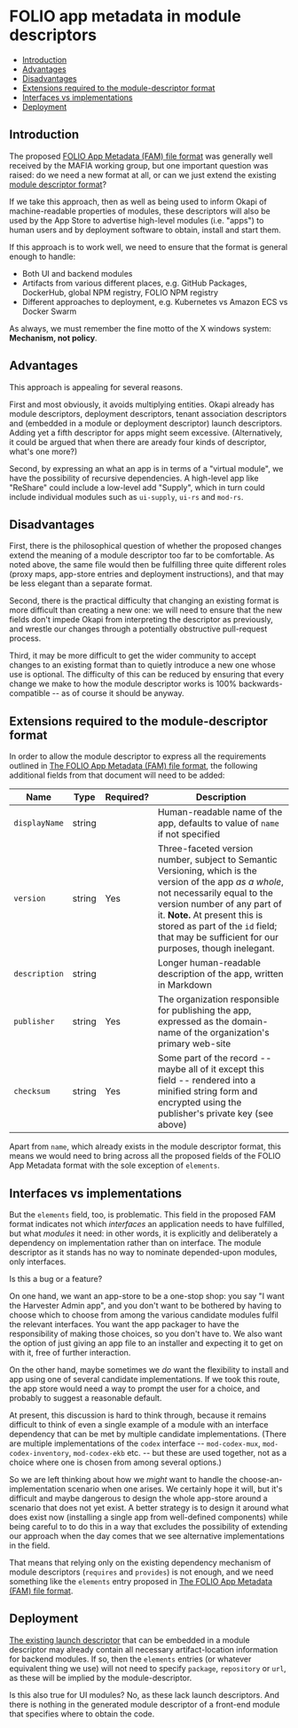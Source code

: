 # FOLIO app metadata in module descriptors

<!-- md2toc -l 2 folio-app-module-descriptor.md -->
* [Introduction](#introduction)
* [Advantages](#advantages)
* [Disadvantages](#disadvantages)
* [Extensions required to the module-descriptor format](#extensions-required-to-the-module-descriptor-format)
* [Interfaces vs implementations](#interfaces-vs-implementations)
* [Deployment](#deployment)


## Introduction

The proposed [FOLIO App Metadata (FAM) file format](folio-app-metadata.md) was generally well received by the MAFIA working group, but one important question was raised: do we need a new format at all, or can we just extend the existing [module descriptor format](https://github.com/folio-org/okapi/blob/master/okapi-core/src/main/raml/ModuleDescriptor.json)?

If we take this approach, then as well as being used to inform Okapi of machine-readable properties of modules, these descriptors will also be used by the App Store to advertise high-level modules (i.e. "apps") to human users and by deployment software to obtain, install and start them.

If this approach is to work well, we need to ensure that the format is general enough to handle:
* Both UI and backend modules
* Artifacts from various different places, e.g. GitHub Packages, DockerHub, global NPM registry, FOLIO NPM registry
* Different approaches to deployment, e.g. Kubernetes vs Amazon ECS vs Docker Swarm

As always, we must remember the fine motto of the X windows system:
**Mechanism, not policy**.


## Advantages

This approach is appealing for several reasons.

First and most obviously, it avoids multiplying entities. Okapi already has module descriptors, deployment descriptors, tenant association descriptors and (embedded in a module or deployment descriptor) launch descriptors. Adding yet a fifth descriptor for apps might seem excessive. (Alternatively, it could be argued that when there are aready four kinds of descriptor, what's one more?)

Second, by expressing an what an app is in terms of a "virtual module", we have the possibility of recursive dependencies. A high-level app like "ReShare" could include a low-level add "Supply", which in turn could include individual modules such as `ui-supply`, `ui-rs` and `mod-rs`.


## Disadvantages

First, there is the philosophical question of whether the proposed changes extend the meaning of a module descriptor too far to be comfortable. As noted above, the same file would then be fulfilling three quite different roles (proxy maps, app-store entries and deployment instructions), and that may be less elegant than a separate format.

Second, there is the practical difficulty that changing an existing format is more difficult than creating a new one: we will need to ensure that the new fields don't impede Okapi from interpreting the descriptor as previously, and wrestle our changes through a potentially obstructive pull-request process.

Third, it may be more difficult to get the wider community to accept changes to an existing format than to quietly introduce a new one whose use is optional. The difficulty of this can be reduced by ensuring that every change we make to how the module descriptor works is 100% backwards-compatible -- as of course it should be anyway.


## Extensions required to the module-descriptor format

In order to allow the module descriptor to express all the requirements outlined in [The FOLIO App Metadata (FAM) file format](folio-app-metadata.md), the following additional fields from that document will need to be added:

| Name          | Type   | Required? | Description |
| ------------- | ------ | --------- | ----------- |
| `displayName` | string |           | Human-readable name of the app, defaults to value of `name` if not specified
| `version`     | string | Yes       | Three-faceted version number, subject to Semantic Versioning, which is the version of the app _as a whole_, not necessarily equal to the version number of any part of it. **Note.** At present this is stored as part of the `id` field; that may be sufficient for our purposes, though inelegant.
| `description` | string |           | Longer human-readable description of the app, written in Markdown
| `publisher`   | string | Yes       | The organization responsible for publishing the app, expressed as the domain-name of the organization's primary web-site
| `checksum`    | string | Yes       | Some part of the record -- maybe all of it except this field -- rendered into a minified string form and encrypted using the publisher's private key (see above)

Apart from `name`, which already exists in the module descriptor format, this means we would need to bring across all the proposed fields of the FOLIO App Metadata format with the sole exception of `elements`.


## Interfaces vs implementations

But the `elements` field, too, is problematic. This field in the proposed FAM format indicates not which _interfaces_ an application needs to have fulfilled, but what _modules_ it need: in other words, it is explicitly and deliberately a dependency on implementation rather than on interface. The module descriptor as it stands has no way to nominate depended-upon modules, only interfaces.

Is this a bug or a feature?

On one hand, we want an app-store to be a one-stop shop: you say "I want the Harvester Admin app", and you don't want to be bothered by having to choose which to choose from among the various candidate modules fulfil the relevant interfaces. You want the app packager to have the responsibility of making those choices, so you don't have to. We also want the option of just giving an app file to an installer and expecting it to get on with it, free of further interaction.

On the other hand, maybe sometimes we _do_ want the flexibility to install and app using one of several candidate implementations. If we took this route, the app store would need a way to prompt the user for a choice, and probably to suggest a reasonable default.

At present, this discussion is hard to think through, because it remains difficult to think of even a single example of a module with an interface dependency that can be met by multiple candidate implementations. (There are multiple implementations of the `codex` interface -- `mod-codex-mux`, `mod-codex-inventory`, `mod-codex-ekb` etc. -- but these are used together, not as a choice where one is chosen from among several options.)

So we are left thinking about how we _might_ want to handle the choose-an-implementation scenario when one arises. We certainly hope it will, but it's difficult and maybe dangerous to design the whole app-store around a scenario that does not yet exist. A better strategy is to design it around what does exist now (installing a single app from well-defined components) while being careful to to do this in a way that excludes the possibility of extending our approach when the day comes that we see alternative implementations in the field.

That means that relying only on the existing dependency mechanism of module descriptors (`requires` and `provides`) is not enough, and we need something like the `elements` entry proposed in [The FOLIO App Metadata (FAM) file format](folio-app-metadata.md).


## Deployment

[The existing launch descriptor](https://github.com/folio-org/mod-users/blob/fa523ff0fbc4076f11e863c88149dfed0e7c0dd7/descriptors/ModuleDescriptor-template.json#L493-L515) that can be embedded in a module descriptor may already contain all necessary artifact-location information for backend modules. If so, then the `elements` entries (or whatever equivalent thing we use) will not need to specify `package`, `repository` or `url`, as these will be implied by the module-descriptor.

Is this also true for UI modules? No, as these lack launch descriptors. And there is nothing in the generated module descriptor of a front-end module that specifies where to obtain the code.


